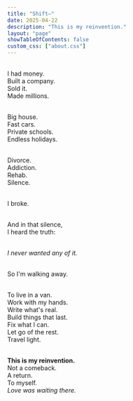 ```yaml
---
title: "Shift—"
date: 2025-04-22
description: "This is my reinvention."
layout: "page"
showTableOfContents: false
custom_css: ["about.css"]
---
```


&nbsp;  
I had money.  
Built a company.  
Sold it.  
Made millions.  

&nbsp;  
Big house.  
Fast cars.  
Private schools.  
Endless holidays.  

&nbsp;  
Divorce.  
Addiction.  
Rehab.  
Silence.  

&nbsp;  
I broke.  

&nbsp;  
And in that silence,  
I heard the truth:  

&nbsp;  
*I never wanted any of it.*  

&nbsp;  
So I'm walking away.  

&nbsp;  
To live in a van.  
Work with my hands.  
Write what's real.  
Build things that last.  
Fix what I can.  
Let go of the rest.  
Travel light.  

&nbsp;  
**This is my reinvention.**  
Not a comeback.  
A return.  
To myself.  
*Love was waiting there.*
